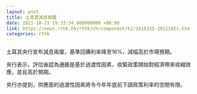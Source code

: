 ```yaml
---
layout: post
title: 土耳其減息兩厘
date: 2021-10-21 19:33:34.000000000 +08:00
link: https://news.rthk.hk/rthk/ch/component/k2/1616315-20211021.htm
categories: rthk
---
```


土耳其央行宣布減息兩厘，基準回購利率降至16%，減幅高於市場預期。

央行表示，評估後認為通脹是基於過渡性因素，收緊政策開始對經濟帶來收縮效應，並且高於預期。

央行亦提到，供應面的過渡性因素將令今年年底前下調政策利率的空間有限。
